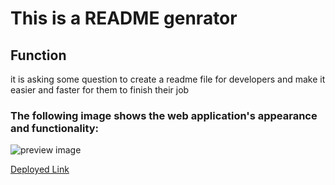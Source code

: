 # This is a README genrator

## Function
it is asking some question to create a readme file for developers and make it easier and faster for them to finish their job


### The following image shows the web application's appearance and functionality:
![preview image](https://github.com/samiyeahsan//blob/master/image/hw9.png)

[Deployed Link](https://samiyeahsan.github.io/readme-generator/)

